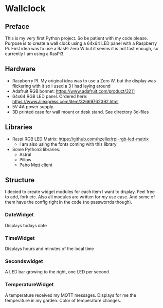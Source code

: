 # Wallclock

## Preface
This is my very first Python project. So be patient with my code please.
Purpose is to create a wall clock using a 64x64 LED panel with a Raspberry Pi. First idea was to use a RasPi Zero W but it seems it is not fast enough, so currently I am using a RasPi3.

## Hardware
- Raspberry PI. My original idea was to use a Zero W, but the display was flickering with it so I used a 3 I had laying around
- Adafruit RGB bonnet: https://www.adafruit.com/product/3211
- 64x64 RGB LED panel. Ordered here: https://www.aliexpress.com/item/32669762392.html
- 5V 4A power supply.
- 3D printed case for wall mount or desk stand. See directory 3d-files

## Libraries
- Raspi RGB LED Matrix: https://github.com/hzeller/rpi-rgb-led-matrix 
  - I am also using the fonts coming with this library 
- Some Python3 libraries:
  - Astral
  - Pillow
  - Paho Mqtt client


## Structure
I decied to create widget modules for each item I want to display. Feel free to add, fork etc. Also all modules are written for *my* use case. And some of them have the config right in the code (no passworrds though). 

### DateWidget
Displays todays date

### TimeWidget
Displays hours and minutes of the local time

### Secondswidget
A LED bar growing to the right, one LED per second

### TemperatureWidget
A temperature received my MQTT messages. Displays for me the temperature in my garden. Color of temperature changes.


